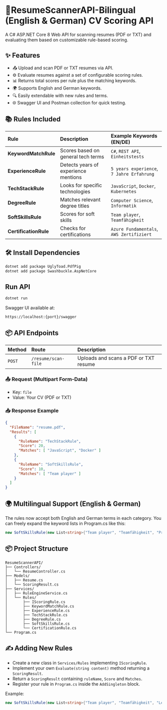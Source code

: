 # 📄ResumeScannerAPI-Bilingual (English & German) CV Scoring API
A C# ASP.NET Core 8 Web API for scanning resumes (PDF or TXT) and evaluating them based on customizable rule-based scoring.

## ✨ Features
- 📤 Upload and scan PDF or TXT resumes via API.
- ⚙️ Evaluate resumes against a set of configurable scoring rules.
- 📊 Returns total scores per rule plus the matching keywords.
- 🌍 Supports English and German keywords.
- 🔍 Easily extendable with new rules and terms.
- 🌐 Swagger UI and Postman collection for quick testing.

 ## 📚 Rules Included
 
  | Rule                  | Description                          | Example Keywords (EN/DE)                  |
| :-------------------- | :----------------------------------- | :---------------------------------------- |
| **KeywordMatchRule**  | Scores based on general tech terms   | `C#`, `REST API`, `Einheitstests`         |
| **ExperienceRule**    | Detects years of experience mentions | `5 years experience`, `7 Jahre Erfahrung` |
| **TechStackRule**     | Looks for specific technologies      | `JavaScript`, `Docker`, `Kubernetes`      |
| **DegreeRule**        | Matches relevant degree titles       | `Computer Science`, `Informatik`          |
| **SoftSkillsRule**    | Scores for soft skills               | `Team player`, `Teamfähigkeit`            |
| **CertificationRule** | Checks for certifications            | `Azure Fundamentals`, `AWS Zertifiziert`  |

## 🛠️ Install Dependencies

```bash
dotnet add package UglyToad.PdfPig
dotnet add package Swashbuckle.AspNetCore
```

## Run API
```bash
dotnet run
```
Swagger UI available at:
```bash
https://localhost:{port}/swagger
```
## 📦 API Endpoints

| Method | Route               | Description                           |
| :----- | :------------------ | :------------------------------------ |
| `POST` | `/resume/scan-file` | Uploads and scans a PDF or TXT resume |

### 📤 Request (Multipart Form-Data)
- Key: `file`
- Value: Your CV (PDF or TXT)

### 📥 Response Example
```json
{
  "FileName": "resume.pdf",
  "Results": [
    {
      "RuleName": "TechStackRule",
      "Score": 20,
      "Matches": [ "JavaScript", "Docker" ]
    },
    {
      "RuleName": "SoftSkillsRule",
      "Score": 10,
      "Matches": [ "Team player" ]
    }
  ]
}
```

## 🌍 Multilingual Support (English & German)
The rules now accept both English and German terms in each category.
You can freely expand the keyword lists in Program.cs like this:
```csharp
new SoftSkillsRule(new List<string>{"Team player", "Teamfähigkeit", "Problem solver", "Problemlöser"})
```
## 📦 Project Structure
```vbnet
ResumeScannerAPI/
├── Controllers/
│   └── ResumeController.cs
├── Models/
│   ├── Resume.cs
│   └── ScoringResult.cs
├── Services/
│   ├── RuleEngineService.cs
│   └── Rules/
│       ├── IScoringRule.cs
│       ├── KeywordMatchRule.cs
│       ├── ExperienceRule.cs
│       ├── TechStackRule.cs
│       ├── DegreeRule.cs
│       ├── SoftSkillsRule.cs
│       └── CertificationRule.cs
└── Program.cs

```

## ✍️ Adding New Rules

- Create a new class in `Services/Rules` implementing `IScoringRule`.
- Implement your own `Evaluate(string content)`  method returning a `ScoringResult`.
- Return a `ScoringResult` containing `ruleName`, `Score` and `Matches`.
- Register your rule in `Program.cs` inside the `AddSingleton` block.

Example:
```csharp
new SoftSkillsRule(new List<string>{"Team player", "Teamfähigkeit", "Leadership"})
```
